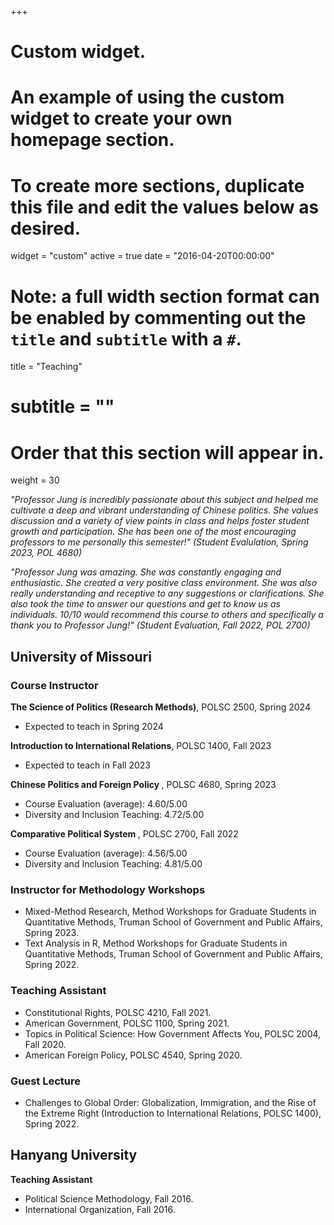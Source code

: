 +++
# Custom widget.
# An example of using the custom widget to create your own homepage section.
# To create more sections, duplicate this file and edit the values below as desired.
widget = "custom"
active = true
date = "2016-04-20T00:00:00"

# Note: a full width section format can be enabled by commenting out the `title` and `subtitle` with a `#`.
title = "Teaching"
# subtitle = ""


# Order that this section will appear in.
weight = 30

_"Professor Jung is incredibly passionate about this subject and helped me cultivate a deep and vibrant understanding of Chinese  politics. She values discussion and a variety of view points in class and helps foster student growth and participation. She has  been one of the most encouraging professors to me personally this semester!" (Student Evalulation, Spring 2023, POL 4680)_


_"Professor Jung was amazing. She was constantly engaging and enthusiastic. She created a very positive class environment. She  was also really understanding and receptive to any suggestions or clarifications. She also took the time to answer our questions  and get to know us as individuals. 10/10 would recommend this course to others and  specifically a thank you to Professor Jung!" (Student Evaluation, Fall 2022, POL 2700)_

<h2>University of Missouri</h2>

### Course Instructor
<b> The Science of Politics (Research Methods)</b>, POLSC 2500, Spring 2024 
- Expected to teach in Spring 2024

<b> Introduction to International Relations</b>, POLSC 1400, Fall 2023 
- Expected to teach in Fall 2023

<b> Chinese Politics and Foreign Policy </b>, POLSC 4680, Spring 2023 
- Course Evaluation (average): 4.60/5.00 
- Diversity and Inclusion Teaching: 4.72/5.00

<b> Comparative Political System </b>, POLSC 2700, Fall 2022
- Course Evaluation (average): 4.56/5.00 
- Diversity and Inclusion Teaching: 4.81/5.00

### Instructor for Methodology Workshops
- Mixed-Method Research, Method Workshops for Graduate Students in Quantitative Methods, Truman School of Government and Public Affairs, Spring 2023.
- Text Analysis in R, Method Workshops for Graduate Students in Quantitative Methods, Truman School of Government and Public Affairs, Spring 2022.

### Teaching Assistant
- Constitutional Rights, POLSC 4210, Fall 2021.
- American Government, POLSC 1100, Spring 2021.
- Topics in Political Science: How Government Affects You, POLSC 2004, Fall 2020.
- American Foreign Policy, POLSC 4540, Spring 2020.

### Guest Lecture
- Challenges to Global Order: Globalization, Immigration, and the Rise of the Extreme Right (Introduction to International Relations, POLSC 1400), Spring 2022. 

<h2>Hanyang University</h2>

<b>Teaching Assistant</b>
- Political Science Methodology, Fall 2016.
- International Organization, Fall 2016.
